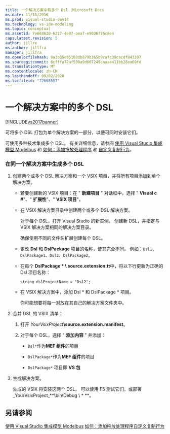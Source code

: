 ```yaml
---
title: 一个解决方案中有多个 Dsl |Microsoft Docs
ms.date: 11/15/2016
ms.prod: visual-studio-dev14
ms.technology: vs-ide-modeling
ms.topic: conceptual
ms.assetid: 7e668620-6217-4e87-aea7-e9036776c8e4
caps.latest.revision: 5
author: jillre
ms.author: jillfra
manager: jillfra
ms.openlocfilehash: 9a3b35e05108db879b365b9cafc39cacdf843397
ms.sourcegitcommit: 6cfffa72af599a9d667249caaaa411bb28ea69fd
ms.translationtype: MT
ms.contentlocale: zh-CN
ms.lasthandoff: 09/02/2020
ms.locfileid: "72668557"
---
```

# <a name="multiple-dsls-in-one-solution"></a>一个解决方案中的多个 DSL
[!INCLUDE[vs2017banner](../includes/vs2017banner.md)]

可将多个 DSL 打包为单个解决方案的一部分，以便可同时安装它们。

 可使用多种技术集成多个 DSL。 有关详细信息，请参阅 [使用 Visual Studio 集成模型 Modelbus](../modeling/integrating-models-by-using-visual-studio-modelbus.md) 和 [如何：添加拖放处理程序](../modeling/how-to-add-a-drag-and-drop-handler.md) 和 [自定义复制行为](../modeling/customizing-copy-behavior.md)。

### <a name="to-build-more-than-one-dsl-in-the-same-solution"></a>在同一个解决方案中生成多个 DSL

1. 创建两个或多个 DSL 解决方案和一个 VSIX 项目，并将所有项目添加到单个解决方案。

   - 若要创建新的 VSIX 项目：在 " **新建项目** " 对话框中，选择 " **Visual c #**"、" **扩展性**"、" **VSIX 项目**"。

   - 在 VSIX 解决方案目录中创建两个或多个 DSL 解决方案。

        对于每个 DSL，打开 Visual Studio 的新实例。 创建新 DSL，并指定与 VSIX 解决方案相同的解决方案目录。

        确保使用不同的文件名扩展创建每个 DSL。

   - 更改 **Dsl** 和 **DslPackage** 项目的名称，使其完全不同。 例如：`Dsl1`、`DslPackage1`、`Dsl2`、`DslPackage2`。

   - 在每个 **DslPackage \* \ source.extension.tt**中，将以下行更新为正确的 Dsl 项目名称：

        `string dslProjectName = "Dsl2";`

   - 在 VSIX 解决方案中，添加 Dsl * 和 DslPackage \* 项目。

        你可能想要将每一对放在其自己的解决方案文件夹中。

2. 合并 DSL 的 VSIX 清单：

   1. 打开 _YourVsixProject_**\source.extension.manifest**。

   2. 对于每个 DSL，选择 " **添加内容** " 并添加：

       - `Dsl*`作为**MEF 组件**的项目

       - `DslPackage*`作为**MEF 组件**的项目

       - `DslPackage*` 项目即 **VS 包**

3. 生成解决方案。

   生成的 VSIX 将安装这两个 DSL。 可以使用 F5 测试它们，或部署_YourVsixProject_**\bin\Debug \\ \* **。

## <a name="see-also"></a>另请参阅
 [使用 Visual Studio 集成模型 Modelbus](../modeling/integrating-models-by-using-visual-studio-modelbus.md) [如何：添加拖放处理程序](../modeling/how-to-add-a-drag-and-drop-handler.md)[自定义复制行为](../modeling/customizing-copy-behavior.md)
